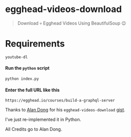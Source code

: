 # egghead-videos-download

> Download :skull: Egghead Videos Using BeautifulSoup :wink:

# Requirements

```
youtube-dl
```

#### Run the `python` script

```
python index.py
```

#### Enter the full URL like this

```
https://egghead.io/courses/build-a-graphql-server
```

Thanks to [Alan Dong](https://github.com/ldong) for his `egghead-videos-download` [gist](https://gist.github.com/ldong/b289d56090f98d02423c). 

I've just re-implemented it in Python.

All Credits go to Alan Dong.
